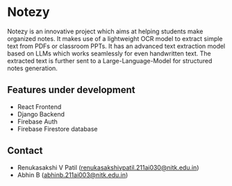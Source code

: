 # Notezy
Notezy is an innovative project which aims at helping students make organized notes. It makes use of a lightweight OCR model to extract simple text from PDFs or classroom PPTs. It has an advanced text extraction model based on LLMs which works seamlessly for even handwritten text. The extracted text is further sent to a Large-Language-Model for structured notes generation.

## Features under development

- React Frontend
- Django Backend
- Firebase Auth
- Firebase Firestore database

## Contact

- Renukasakshi V Patil (renukasakshivpatil.211ai030@nitk.edu.in)
- Abhin B (abhinb.211ai003@nitk.edu.in)
